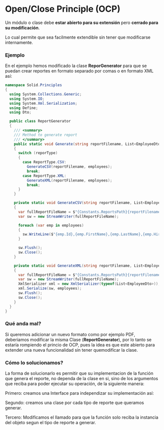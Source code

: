 # Open/Close Principle (OCP)
Un módulo o clase debe **estar abierto para su extensión** pero **cerrado para su modificación**.

Lo cual permite que sea facilmente extendible sin tener que modificarse internamente.

### Ejemplo
En el ejemplo hemos modificado la clase **ReporGenerator** para que se puedan crear reportes en formato separado por comas o en formato XML así:

```csharp
namespace Solid.Principles
{
  using System.Collections.Generic;
  using System.IO;
  using System.Xml.Serialization;
  using Define;
  using Dto;

  public class ReportGenerator
  {
    /// <summary>
    /// Method to generate report
    /// </summary>
    public static void Generate(string reportFilename, List<EmployeeDto> employees, ReportType reporType)
    {
      switch (reporType)
      {
        case ReportType.CSV:
          GenerateCSV(reportFilename, employees);
          break;
        case ReportType.XML:
          GenerateXML(reportFilename, employees);
          break;
      }
    }

    private static void GenerateCSV(string reportFilename, List<EmployeeDto> employees)
    {
      var fullReportFileName = $"{Constants.ReportsPath}{reportFilename}.csv";
      var sw = new StreamWriter(fullReportFileName);

      foreach (var emp in employees)
      {
        sw.WriteLine($"{emp.Id},{emp.FirstName},{emp.LastName},{emp.HireDate},{emp.Email},{emp.Phone}");
      }

      sw.Flush();
      sw.Close();
    }

    private static void GenerateXML(string reportFilename, List<EmployeeDto> employees)
    {
      var fullReportFileName = $"{Constants.ReportsPath}{reportFilename}.xml";
      var sw = new StreamWriter(fullReportFileName);
      XmlSerializer xml = new XmlSerializer(typeof(List<EmployeeDto>));
      xml.Serialize(sw, employees);
      sw.Flush();
      sw.Close();
    }
  }
}

```

### Qué anda mal?
Si queremos adicionar un nuevo formato como por ejemplo PDF, deberiamos modificar la misma Clase (**ReportGenerator**), por lo tanto se estaría rompiendo el princio de OCP, pues la idea es que este abierto para extender una nueva funcionalidad sin tener quemodificar la clase.

### Cómo lo solucionamos?
La forma de solucionarlo es permitir que su implementacion de la función que genera el reporte, no dependa de la clase en si, sino de los argumentos que reciba para poder ejecutar su operación, de la siguiente manera:

Primero: creamos una Interface para independizar su implementación así:

Segundo: creamos una clase por cada tipo de reporte que queramos generar.

Tercero: Modificamos el llamado para que la función solo reciba la instancia del objeto segun el tipo de reporte a generar. 
